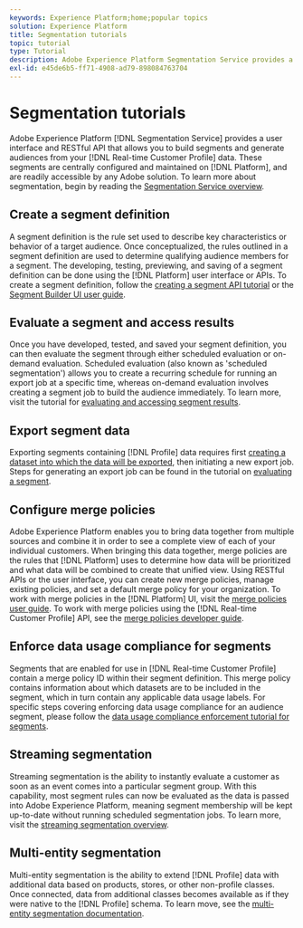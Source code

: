 ```yaml
---
keywords: Experience Platform;home;popular topics
solution: Experience Platform
title: Segmentation tutorials
topic: tutorial
type: Tutorial
description: Adobe Experience Platform Segmentation Service provides a user interface and RESTful API that allows you to build segments and generate audiences from your Real-time Customer Profile data. These segments are centrally configured and maintained on Platform, and are readily accessible by any Adobe solution.
exl-id: e45de6b5-ff71-4908-ad79-898084763704
---
```

# Segmentation tutorials

Adobe Experience Platform [!DNL Segmentation Service] provides a user interface and RESTful API that allows you to build segments and generate audiences from your [!DNL Real-time Customer Profile] data. These segments are centrally configured and maintained on [!DNL Platform], and are readily accessible by any Adobe solution. To learn more about segmentation, begin by reading the [Segmentation Service overview](../segmentation/home.md).

## Create a segment definition

A segment definition is the rule set used to describe key characteristics or behavior of a target audience. Once conceptualized, the rules outlined in a segment definition are used to determine qualifying audience members for a segment. The developing, testing, previewing, and saving of a segment definition can be done using the [!DNL Platform] user interface or APIs. To create a segment definition, follow the [creating a segment API tutorial](../segmentation/tutorials/create-a-segment.md) or the [Segment Builder UI user guide](../segmentation/ui/overview.md).

## Evaluate a segment and access results

Once you have developed, tested, and saved your segment definition, you can then evaluate the segment through either scheduled evaluation or on-demand evaluation. Scheduled evaluation (also known as 'scheduled segmentation') allows you to create a recurring schedule for running an export job at a specific time, whereas on-demand evaluation involves creating a segment job to build the audience immediately. To learn more, visit the tutorial for [evaluating and accessing segment results](../segmentation/tutorials/evaluate-a-segment.md).

## Export segment data

Exporting segments containing [!DNL Profile] data requires first [creating a dataset into which the data will be exported](../segmentation/tutorials/create-dataset-export-segment.md), then initiating a new export job. Steps for generating an export job can be found in the tutorial on [evaluating a segment](../segmentation/tutorials/evaluate-a-segment.md). 

## Configure merge policies

Adobe Experience Platform enables you to bring data together from multiple sources and combine it in order to see a complete view of each of your individual customers. When bringing this data together, merge policies are the rules that [!DNL Platform] uses to determine how data will be prioritized and what data will be combined to create that unified view. Using RESTful APIs or the user interface, you can create new merge policies, manage existing policies, and set a default merge policy for your organization. To work with merge policies in the [!DNL Platform] UI, visit the [merge policies user guide](../profile/ui/merge-policies.md). To work with merge policies using the [!DNL Real-time Customer Profile] API, see the [merge policies developer guide](../profile/api/merge-policies.md).

## Enforce data usage compliance for segments

Segments that are enabled for use in [!DNL Real-time Customer Profile] contain a merge policy ID within their segment definition. This merge policy contains information about which datasets are to be included in the segment, which in turn contain any applicable data usage labels. For specific steps covering enforcing data usage compliance for an audience segment, please follow the [data usage compliance enforcement tutorial for segments](../segmentation/tutorials/governance.md).

## Streaming segmentation

Streaming segmentation is the ability to instantly evaluate a customer as soon as an event comes into a particular segment group. With this capability, most segment rules can now be evaluated as the data is passed into Adobe Experience Platform, meaning segment membership will be kept up-to-date without running scheduled segmentation jobs. To learn more, visit the [streaming segmentation overview](../segmentation/api/streaming-segmentation.md).

## Multi-entity segmentation

Multi-entity segmentation is the ability to extend [!DNL Profile] data with additional data based on products, stores, or other non-profile classes. Once connected, data from additional classes becomes available as if they were native to the [!DNL Profile] schema. To learn move, see the [multi-entity segmentation documentation](../segmentation/multi-entity-segmentation.md).
